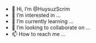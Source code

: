 - 👋 Hi, I’m @HuysuzScrim
- 👀 I’m interested in ...
- 🌱 I’m currently learning ...
- 💞️ I’m looking to collaborate on ...
- 📫 How to reach me ...

<!---
HuysuzScrim/HuysuzScrim is a ✨ special ✨ repository because its `README.md` (this file) appears on your GitHub profile.
You can click the Preview link to take a look at your changes.
--->
